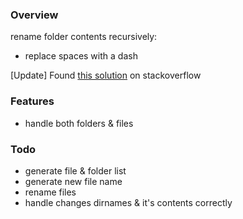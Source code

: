 ### Overview
rename folder contents recursively:
- replace spaces with a dash

[Update] Found [this solution] on stackoverflow

### Features
- handle both folders & files

### Todo
- generate file & folder list
- generate new file name
- rename files
- handle changes dirnames & it's contents correctly

[this solution]: http://stackoverflow.com/questions/2709458/bash-script-to-replace-spaces-in-file-names